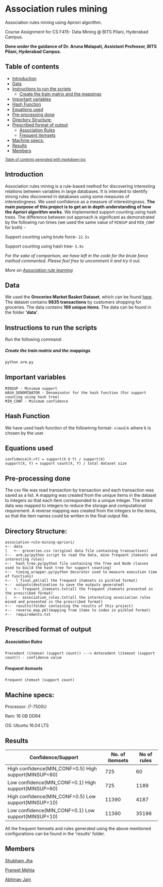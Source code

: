 # Association rules mining
Association rules mining using Apriori algorithm.

Course Assignment for CS F415- Data Mining @ BITS Pilani, Hyderabad Campus.

**Done under the guidance of Dr. Aruna Malapati, Assistant Professor, BITS Pilani, Hyderabad Campus.**

## Table of contents
* [Introduction](#introduction)
* [Data](#data)
* [Instructions to run the scripts](#instructions-to-run-the-scripts)
    * [Create the train matrix and the mappings](#create-the-train-matrix-and-the-mappings)
* [Important variables](#important-variables)
* [Hash Function](#hash-function)
* [Equations used](#equations-used)
* [Pre-processing done](#pre-processing-done)
* [Directory Structure:](#directory-structure-)
* [Prescribed format of output](#prescribed-format-of-output)
    * [Association Rules](#association-rules)
    * [Frequent itemsets](#frequent-itemsets)
* [Machine specs:](#machine-specs-)
* [Results](#results)
* [Members](#members)

<small><i><a href='http://ecotrust-canada.github.io/markdown-toc/'>Table of contents generated with markdown-toc</a></i></small>

## Introduction
Association rules mining is a rule-based method for discovering interesting relations between variables in large databases. It is intended to identify strong rules discovered in databases using some measures of interestingness. We used confidence as a measure of interestingness.
**The main purpose of this project is to get an in depth understanding of how the Apriori algorithm works.**
We implemented support counting using hash trees. The difference between out approach is significant as demonstrated by the following run times (we used the same value of ```MINSUP``` and ```MIN_CONF``` for both) -

Support counting using brute force- ```22.5s```

Support counting using hash tree- ```5.9s ```

*For the sake of comparison, we have left in the code for the brute force method commented. Please feel free to uncomment it and try it out.*

*More on [Association rule learning](https://en.wikipedia.org/wiki/Association_rule_learning)*

## Data
We used the **Groceries Market Basket Dataset**, which can be found [here](http://www.sci.csueastbay.edu/~esuess/classes/Statistics_6620/Presentations/ml13/groceries.csv). The dataset contains **9835 transactions** by customers shopping for groceries. The data contains **169 unique items**. The data can be found in the folder **'data'**.

## Instructions to run the scripts
Run the following command:

##### Create the train matrix and the mappings
```python
python arm.py
```

## Important variables
```
MINSUP - Minimum support
HASH_DENOMINATOR - Denominator for the hash function (For support counting using hash tree)
MIN_CONF - Minimum confidence
```

## Hash Function
We have used hash function of the followinng format-
```x(mod)k```
where k is chosen by the user.

## Equations used
```
confidence(X->Y) = support(X U Y) / support(X)
support(X, Y) = support count(X, Y) / total dataset size
```


## Pre-processing done
The csv file was read transaction by transaction and each transaction was saved as a list.
A mapping was created from the unique items in the dataset to integers so that each item corresponded to a unique integer.
The entire data was mapped to integers to reduce the storage and computational requirement.
A reverse mapping was created from the integers to the items, so that the item names could be written in the final output file.

## Directory Structure:
```
association-rule-mining-apriori/
+-- data
|   +-- groceries.csv (original data file containing transactions)
+--  arm.py(python script to read the data, mine frequent itemsets and interesting rules)
+--  hash_tree.py(python file containing the Tree and Node classes used to build the hash tree for support counting)
+--  timing_wrapper.py(python decorator used to measure execution time of functions)
+--  l_final.pkl(all the frequent itemsets in pickled format)
+--  outputs(destination to save the outputs generated)
|   +-- frequent_itemsets.txt(all the frequent itemsets presented in the prescribed format)
|   +-- association_rules.txt(all the interesting association rules mined and presented in the prescribed format)
+--  results(folder containing the results of this project)
+--  reverse_map.pkl(mapping from items to index in pickled format)
+--  requirements.txt
```

## Prescribed format of output
##### Association Rules
```
Precedent (itemset (support count)) ---> Antecedent (itemset (support count)) - confidence value
```

##### Frequent itemsets
```
Frequent itemset (support count)
```


## Machine specs:
Processor: i7-7500U

Ram: 16 GB DDR4

OS: Ubuntu 16.04 LTS

## Results

| Confidence/Support | No. of itemsets | No of rules |
|---------------------|-------|--------|
| High confidence(MIN_CONF=0.5) High support(MINSUP=60)               | 725  |  60      |
| Low confidence(MIN_CONF=0.1) High support(MINSUP=60)              | 725   |    1189    |
| High confidence(MIN_CONF=0.5) Low support(MINSUP=10)              | 11390   |    4187    |
| Low confidence(MIN_CONF=0.1) Low support(MINSUP=10)              | 11390   |    35196    |

All the frequent itemsets and rules generated using the above mentioned configurations can be found in the 'results' folder.

## Members
[Shubham Jha](http://github.com/shubhamjha97)

[Praneet Mehta](http://github.com/praneetmehta)

[Abhinav Jain](http://github.com/abhinav1112)